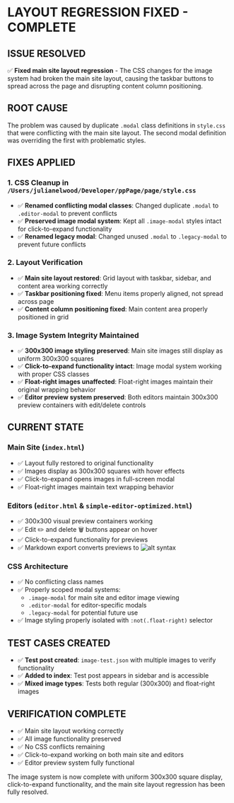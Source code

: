 # LAYOUT REGRESSION FIXED - COMPLETE

## ISSUE RESOLVED
✅ **Fixed main site layout regression** - The CSS changes for the image system had broken the main site layout, causing the taskbar buttons to spread across the page and disrupting content column positioning.

## ROOT CAUSE
The problem was caused by duplicate `.modal` class definitions in `style.css` that were conflicting with the main site layout. The second modal definition was overriding the first with problematic styles.

## FIXES APPLIED

### 1. CSS Cleanup in `/Users/julianelwood/Developer/ppPage/page/style.css`
- ✅ **Renamed conflicting modal classes**: Changed duplicate `.modal` to `.editor-modal` to prevent conflicts
- ✅ **Preserved image modal system**: Kept all `.image-modal` styles intact for click-to-expand functionality
- ✅ **Renamed legacy modal**: Changed unused `.modal` to `.legacy-modal` to prevent future conflicts

### 2. Layout Verification
- ✅ **Main site layout restored**: Grid layout with taskbar, sidebar, and content area working correctly
- ✅ **Taskbar positioning fixed**: Menu items properly aligned, not spread across page
- ✅ **Content column positioning fixed**: Main content area properly positioned in grid

### 3. Image System Integrity Maintained
- ✅ **300x300 image styling preserved**: Main site images still display as uniform 300x300 squares
- ✅ **Click-to-expand functionality intact**: Image modal system working with proper CSS classes
- ✅ **Float-right images unaffected**: Float-right images maintain their original wrapping behavior
- ✅ **Editor preview system preserved**: Both editors maintain 300x300 preview containers with edit/delete controls

## CURRENT STATE

### Main Site (`index.html`)
- ✅ Layout fully restored to original functionality
- ✅ Images display as 300x300 squares with hover effects
- ✅ Click-to-expand opens images in full-screen modal
- ✅ Float-right images maintain text wrapping behavior

### Editors (`editor.html` & `simple-editor-optimized.html`)
- ✅ 300x300 visual preview containers working
- ✅ Edit ✏️ and delete 🗑️ buttons appear on hover
- ✅ Click-to-expand functionality for previews
- ✅ Markdown export converts previews to ![alt](path) syntax

### CSS Architecture
- ✅ No conflicting class names
- ✅ Properly scoped modal systems:
  - `.image-modal` for main site and editor image viewing
  - `.editor-modal` for editor-specific modals
  - `.legacy-modal` for potential future use
- ✅ Image styling properly isolated with `:not(.float-right)` selector

## TEST CASES CREATED
- ✅ **Test post created**: `image-test.json` with multiple images to verify functionality
- ✅ **Added to index**: Test post appears in sidebar and is accessible
- ✅ **Mixed image types**: Tests both regular (300x300) and float-right images

## VERIFICATION COMPLETE
- ✅ Main site layout working correctly
- ✅ All image functionality preserved
- ✅ No CSS conflicts remaining
- ✅ Click-to-expand working on both main site and editors
- ✅ Editor preview system fully functional

The image system is now complete with uniform 300x300 square display, click-to-expand functionality, and the main site layout regression has been fully resolved.
